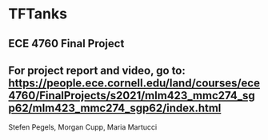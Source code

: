 # TFTanks
## ECE 4760 Final Project
## For project report and video, go to: https://people.ece.cornell.edu/land/courses/ece4760/FinalProjects/s2021/mlm423_mmc274_sgp62/mlm423_mmc274_sgp62/index.html
Stefen Pegels, Morgan Cupp, Maria Martucci
